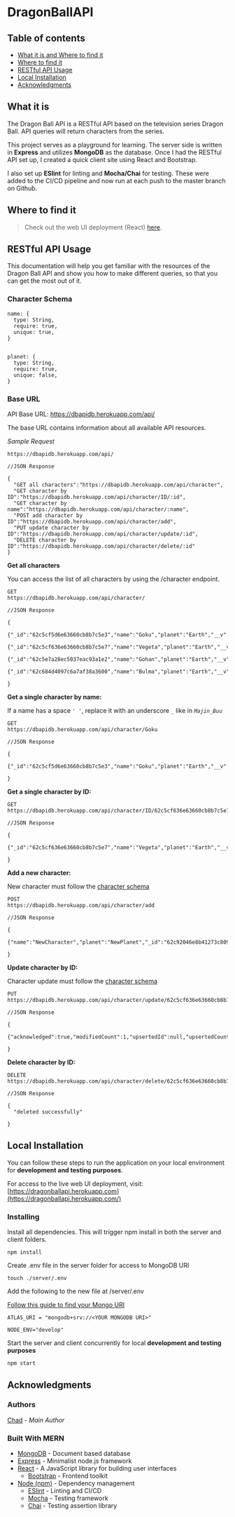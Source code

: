 # DragonBallAPI

## Table of contents 

- [What it is and Where to find it](#what-it-is)
- [Where to find it](#where-to-find-it)
- [RESTful API Usage](#restful-api-usage)
- [Local Installation](#local-installation)
- [Acknowledgments](#acknowledgments)

## What it is

The Dragon Ball API is a RESTful API based on the television series Dragon Ball. API queries will return characters from the series. 

This project serves as a playground for learning. The server side is written in **Express** and utilizes **MongoDB** as the database. Once I had the RESTful API set up, I created a quick client site using React and Bootstrap.

I also set up **ESlint** for linting and **Mocha/Chai** for testing. These were added to the CI/CD pipeline and now run at each push to the master branch on Github. 

## Where to find it

> Check out the web UI deployment (React) [here](https://dragonballapi.herokuapp.com/).

## RESTful API Usage
This documentation will help you get familiar with the resources of the Dragon Ball API and show you how to make different queries, so that you can get the most out of it.

### Character Schema
```
name: {
  type: String,
  require: true,
  unique: true,
}


planet: {
  type: String,
  require: true,
  unique: false,
}
```

### Base URL
API Base URL: https://dbapidb.herokuapp.com/api/

The base URL contains information about all available API resources.

*Sample Request*
```
https://dbapidb.herokuapp.com/api/
```
```
//JSON Response

{
  "GET all characters":"https://dbapidb.herokuapp.com/api/character",
  "GET character by ID":"https://dbapidb.herokuapp.com/api/character/ID/:id",
  "GET character by name":"https://dbapidb.herokuapp.com/api/character/:name",
  "POST add character by ID":"https://dbapidb.herokuapp.com/api/character/add",
  "PUT update character by ID":"https://dbapidb.herokuapp.com/api/character/update/:id",
  "DELETE character by ID":"https://dbapidb.herokuapp.com/api/character/delete/:id"
}
```

**Get all characters**

You can access the list of all characters by using the /character endpoint.

```
GET
https://dbapidb.herokuapp.com/api/character/
```

```
//JSON Response

{
  {"_id":"62c5cf5d6e63660cb8b7c5e3","name":"Goku","planet":"Earth","__v":0},
  {"_id":"62c5cf636e63660cb8b7c5e7","name":"Vegeta","planet":"Earth","__v":0},
  {"_id":"62c5e7a28ec5037eac93a1e2","name":"Gohan","planet":"Earth","__v":0},
  {"_id":"62c684d4097c6a7af38a3600","name":"Bulma","planet":"Earth","__v":0}]

}
```

**Get a single character by name:**

If a name has a space `' '`, replace it with an underscore `_` like in *`Majin_Buu`*

```
GET
https://dbapidb.herokuapp.com/api/character/Goku
```

```
//JSON Response

{
  {"_id":"62c5cf5d6e63660cb8b7c5e3","name":"Goku","planet":"Earth","__v":0}

}
```


**Get a single character by ID:**

```
GET
https://dbapidb.herokuapp.com/api/character/ID/62c5cf636e63660cb8b7c5e7
```

```
//JSON Response

{
  {"_id":"62c5cf636e63660cb8b7c5e7","name":"Vegeta","planet":"Earth","__v":0}

}
```

**Add a new character:**

New character must follow the [character schema](#character-schema)

```
POST
https://dbapidb.herokuapp.com/api/character/add
```

```
//JSON Response

{
  {"name":"NewCharacter","planet":"NewPlanet","_id":"62c92046e8b41273c809c8db","__v":0}

}
```

**Update character by ID:**

Character update must follow the [character schema](#character-schema)

```
PUT
https://dbapidb.herokuapp.com/api/character/update/62c5cf636e63660cb8b7c5e7
```

```
//JSON Response

{
  {"acknowledged":true,"modifiedCount":1,"upsertedId":null,"upsertedCount":0,"matchedCount":1}

}
```
**Delete character by ID:**

```
DELETE
https://dbapidb.herokuapp.com/api/character/delete/62c5cf636e63660cb8b7c5e7
```

```
//JSON Response

{
  "deleted successfully"

}
```

## Local Installation

You can follow these steps to run the application on your local environment for **development and testing purposes**.

For access to the live web UI deployment, visit:  
[https://dragonballapi.herokuapp.com](https://dragonballapi.herokuapp.com/)

### Installing

Install all dependencies. This will trigger npm install in both the server and client folders. 

```
npm install
```

Create .env file in the server folder for access to MongoDB URI

```
touch ./server/.env
```

Add the following to the new file at /server/.env

[Follow this guide to find your Mongo URI](https://www.mongodb.com/docs/guides/atlas/connection-string/)

```
ATLAS_URI = "mongodb+srv://<YOUR MONGODB URI>"

NODE_ENV="develop"
```

Start the server and client concurrently for local **development and testing purposes**

```
npm start
```

## Acknowledgments

### Authors
 
[Chad](https://github.com/chadvidovcich) - *Main Author*

### Built With MERN

* [MongoDB](https://www.mongodb.com/) - Document based database
* [Express](https://expressjs.com/) - Minimalist node.js framework
* [React](https://reactjs.org/) - A JavaScript library for building user interfaces
  * [Bootstrap](https://getbootstrap.com/) - Frontend toolkit
* [Node (npm)](https://www.npmjs.com/) - Dependency management
  * [ESlint](https://eslint.org/) - Linting and CI/CD
  * [Mocha](https://mochajs.org/) - Testing framework
  * [Chai](https://www.chaijs.com/) - Testing assertion library

